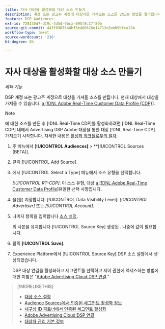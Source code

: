```yaml
---
title: 자사 대상을 활성화할 대상 소스 만들기
description: 계정 또는 광고주 계정에 대상자를 가져오는 소스를 만드는 방법을 알아봅니다.
feature: DSP Audiences
exl-id: 728130d7-d19c-4d5d-9bca-695f8c17f89b
source-git-commit: 443f8907644bf3e480626e14713e8abb9bfca284
workflow-type: tm+mt
source-wordcount: '216'
ht-degree: 0%

---
```


# 자사 대상을 활성화할 대상 소스 만들기

*베타 기능*

<!-- Will this remain for admin users/Adobe account teams only? -->

DSP 계정 또는 광고주 계정으로 대상을 가져올 소스를 만듭니다. 현재 대상에서 대상을 가져올 수 있습니다. [a [!DNL Adobe Real-Time Customer Data Profile (CDP)]](https://experienceleague.adobe.com/docs/experience-platform/rtcdp/overview.html).

>[!NOTE]
>
>에 대한 소스를 만든 후 [!DNL Real-Time CDP]를 활성화하려면 [!DNL Real-Time CDP] 내에서 Advertising DSP Adobe 대상을 통한 대상 [!DNL Real-Time CDP] 가져오기 시작합니다. 자세한 내용은 [활성화 워크플로우의 절차](source-about.md#workflow-sources).

1. 주 메뉴에서 **[!UICONTROL Audiences]** > **[!UICONTROL Sources (BETA)].

1. 클릭 [!UICONTROL Add Source].

1. 에서 [!UICONTROL Select a Type] 메뉴에서 소스 유형을 선택합니다.

   *[!UICONTROL RT-CDP]*: 이 소스 유형, 대상 [a [!DNL Adobe Real-Time Customer Data Profile]](source-about.md)유일한 선택 사항입니다.

1. 을(를) 지정합니다. [!UICONTROL Data Visibility Level]: *[!UICONTROL Advertiser]* 또는 *[!UICONTROL Account]*.

1. 나머지 항목을 입력합니다 [소스 설정](source-settings.md).

   의 사본을 유지합니다 [!UICONTROL Source Key] 생성된 . 나중에 값이 필요합니다.

1. 클릭 **[!UICONTROL Save]**.

1. Experience Platform에서 [!UICONTROL Source Key] DSP 소스 설정에서 생성되었습니다.

   DSP 대상 연결을 활성화하고 세그먼트를 선택하고 제어 권한에 액세스하는 방법에 대한 지침은 &quot;[Adobe Advertising Cloud DSP 연결](https://experienceleague.adobe.com/docs/experience-platform/destinations/catalog/advertising/adobe-advertising-connection.html).&quot;

>[!MORELIKETHIS]
>
>* [대상 소스 설정](source-settings.md)
>* [Audience Sources에서 인증된 세그먼트 활성화 정보](source-about.md)
>* [내구성 ID 파트너에서 인증된 세그먼트 활성화](source-durable-id.md)<!-- title?-->
>* [Adobe Advertising Cloud DSP 연결](https://experienceleague.adobe.com/docs/experience-platform/destinations/catalog/advertising/adobe-advertising-connection.html)
>* [대상자 관리 기본 정보](/help/dsp/audiences/audience-about.md)

